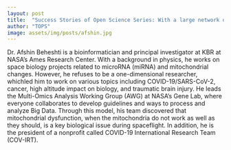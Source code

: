 ```yaml
---
layout: post
title:  "Success Stories of Open Science Series: With a large network of people, you can do a lot of fun things in science: Q&A with Dr. Afshin Beheshti on open science practices"
author: "TOPS"
image: assets/img/posts/afshin.jpg
---
```

Dr. Afshin Beheshti is a bioinformatician and principal investigator at KBR at NASA’s Ames Research Center. With a background in physics, he works on space biology projects related to microRNA (miRNA) and mitochondrial changes. However, he refuses to be a one-dimensional researcher, whichled him to work on various topics including COVID-19/SARS-CoV-2, cancer, high altitude impact on biology, and traumatic brain injury. He leads the Multi-Omics Analysis Working Group (AWG) at NASA’s Gene Lab, where everyone collaborates to develop guidelines and ways to process and analyze Big Data. Through this model, his team discovered that mitochondrial dysfunction, when the mitochondria do not work as well as they should, is a key biological issue during spaceflight. In addition, he is the president of a nonprofit called COVID-19 International Research Team (COV-IRT).
